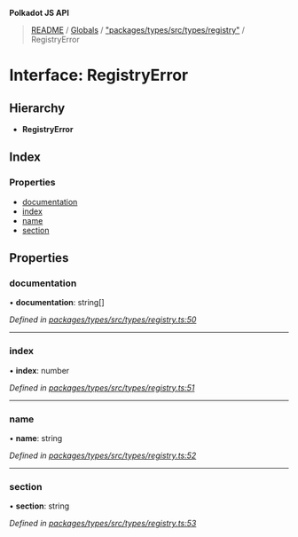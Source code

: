 **Polkadot JS API**

> [README](../README.md) / [Globals](../globals.md) / ["packages/types/src/types/registry"](../modules/_packages_types_src_types_registry_.md) / RegistryError

# Interface: RegistryError

## Hierarchy

* **RegistryError**

## Index

### Properties

* [documentation](_packages_types_src_types_registry_.registryerror.md#documentation)
* [index](_packages_types_src_types_registry_.registryerror.md#index)
* [name](_packages_types_src_types_registry_.registryerror.md#name)
* [section](_packages_types_src_types_registry_.registryerror.md#section)

## Properties

### documentation

•  **documentation**: string[]

*Defined in [packages/types/src/types/registry.ts:50](https://github.com/polkadot-js/api/blob/7070f757c/packages/types/src/types/registry.ts#L50)*

___

### index

•  **index**: number

*Defined in [packages/types/src/types/registry.ts:51](https://github.com/polkadot-js/api/blob/7070f757c/packages/types/src/types/registry.ts#L51)*

___

### name

•  **name**: string

*Defined in [packages/types/src/types/registry.ts:52](https://github.com/polkadot-js/api/blob/7070f757c/packages/types/src/types/registry.ts#L52)*

___

### section

•  **section**: string

*Defined in [packages/types/src/types/registry.ts:53](https://github.com/polkadot-js/api/blob/7070f757c/packages/types/src/types/registry.ts#L53)*
